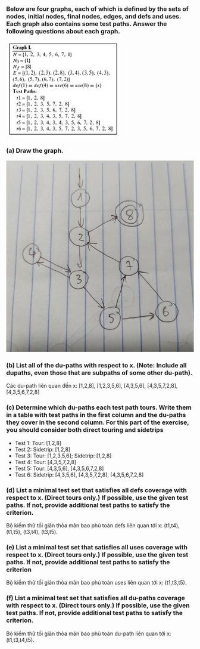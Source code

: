 ### Below are four graphs, each of which is defined by the sets of nodes, initial nodes, final nodes, edges, and defs and uses. Each graph also contains some test paths. Answer the following questions about each graph.
![](Images/7.2.3.png)
### (a) Draw the graph.
![](Images/7.2.3-1.jpg)
### (b) List all of the du-paths with respect to x. (Note: Include all dupaths, even those that are subpaths of some other du-path).
Các du-path liên quan đến x: [1,2,8], [1,2,3,5,6], [4,3,5,6], [4,3,5,7,2,8], [4,3,5,6,7,2,8]
### (c) Determine which du-paths each test path tours. Write them in a table with test paths in the first column and the du-paths they cover in the second column. For this part of the exercise, you should consider both direct touring and sidetrips
- Test 1: Tour: [1,2,8]
- Test 2: Sidetrip: [1,2,8]
- Test 3: Tour: [1,2,3,5,6]; Sidetrip: [1,2,8]
- Test 4: Tour: [4,3,5,7,2,8]
- Test 5: Tour: [4,3,5,6], [4,3,5,6,7,2,8]
- Test 6: Sidetrip: [4,3,5,6], [4,3,5,7,2,8], [4,3,5,6,7,2,8]

### (d) List a minimal test set that satisfies all defs coverage with respect to x. (Direct tours only.) If possible, use the given test paths. If not, provide additional test paths to satisfy the criterion.
Bộ kiểm thử tối giản thỏa mãn bao phủ toàn defs liên quan tới x: (t1,t4), (t1,t5), (t3,t4), (t3,t5).
### (e) List a minimal test set that satisfies all uses coverage with respect to x. (Direct tours only.) If possible, use the given test paths. If not, provide additional test paths to satisfy the criterion
Bộ kiểm thử tối giản thỏa mãn bao phủ toàn uses liên quan tới x: (t1,t3,t5).
### (f) List a minimal test set that satisfies all du-paths coverage with respect to x. (Direct tours only.) If possible, use the given test paths. If not, provide additional test paths to satisfy the criterion.
Bộ kiểm thử tối giản thỏa mãn bao phủ toàn du-path liên quan tới x: (t1,t3,t4,t5).
